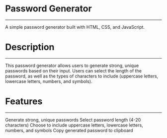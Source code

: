 # Password Generator
---------------------
A simple password generator built with HTML, CSS, and JavaScript.

# Description
--------------
This password generator allows users to generate strong, unique passwords based on their input. Users can select the length of the password, as well as the types of characters to include (uppercase letters, lowercase letters, numbers, and symbols).

# Features
-----------
Generate strong, unique passwords
Select password length (4-20 characters)
Choose to include uppercase letters, lowercase letters, numbers, and symbols
Copy generated password to clipboard